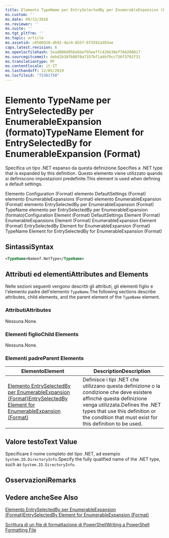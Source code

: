 ```yaml
---
title: Elemento TypeName per EntrySelectedBy per EnumerableExpansion (Format) | Microsoft Docs
ms.custom: ''
ms.date: 09/13/2016
ms.reviewer: ''
ms.suite: ''
ms.tgt_pltfrm: ''
ms.topic: article
ms.assetid: c0506928-db92-4ec4-855f-6f3592a383ae
caps.latest.revision: 6
ms.openlocfilehash: 5ead806d956ebbef95eeffc42bb39ef784208017
ms.sourcegitcommit: debd2b38fb8070a7357bf1a4bf9cc736f3702f31
ms.translationtype: MT
ms.contentlocale: it-IT
ms.lasthandoff: 12/05/2019
ms.locfileid: "72361750"
---
```

# <a name="typename-element-for-entryselectedby-for-enumerableexpansion-format"></a><span data-ttu-id="cb0ba-102">Elemento TypeName per EntrySelectedBy per EnumerableExpansion (formato)</span><span class="sxs-lookup"><span data-stu-id="cb0ba-102">TypeName Element for EntrySelectedBy for EnumerableExpansion (Format)</span></span>

<span data-ttu-id="cb0ba-103">Specifica un tipo .NET espanso da questa definizione.</span><span class="sxs-lookup"><span data-stu-id="cb0ba-103">Specifies a .NET type that is expanded by this definition.</span></span> <span data-ttu-id="cb0ba-104">Questo elemento viene utilizzato quando si definiscono impostazioni predefinite.</span><span class="sxs-lookup"><span data-stu-id="cb0ba-104">This element is used when defining a default settings.</span></span>

<span data-ttu-id="cb0ba-105">Elemento Configuration (Format) elemento DefaultSettings (Format) elemento EnumerableExpansions (Format) elemento EnumerableExpansion (Format) elemento EntrySelectedBy per EnumerableExpansion (Format) TypeName elemento per EntrySelectedBy per EnumerableExpansion (formato)</span><span class="sxs-lookup"><span data-stu-id="cb0ba-105">Configuration Element (Format) DefaultSettings Element (Format) EnumerableExpansions Element (Format) EnumerableExpansion Element (Format) EntrySelectedBy Element for EnumerableExpansion (Format) TypeName Element for EntrySelectedBy for EnumerableExpansion (Format)</span></span>

## <a name="syntax"></a><span data-ttu-id="cb0ba-106">Sintassi</span><span class="sxs-lookup"><span data-stu-id="cb0ba-106">Syntax</span></span>

```xml
<TypeName>Nameof.NetType</TypeName>

```

## <a name="attributes-and-elements"></a><span data-ttu-id="cb0ba-107">Attributi ed elementi</span><span class="sxs-lookup"><span data-stu-id="cb0ba-107">Attributes and Elements</span></span>

<span data-ttu-id="cb0ba-108">Nelle sezioni seguenti vengono descritti gli attributi, gli elementi figlio e l'elemento padre dell'elemento `TypeName`.</span><span class="sxs-lookup"><span data-stu-id="cb0ba-108">The following sections describe attributes, child elements, and the parent element of the `TypeName` element.</span></span>

### <a name="attributes"></a><span data-ttu-id="cb0ba-109">Attributi</span><span class="sxs-lookup"><span data-stu-id="cb0ba-109">Attributes</span></span>

<span data-ttu-id="cb0ba-110">Nessuna.</span><span class="sxs-lookup"><span data-stu-id="cb0ba-110">None.</span></span>

### <a name="child-elements"></a><span data-ttu-id="cb0ba-111">Elementi figlio</span><span class="sxs-lookup"><span data-stu-id="cb0ba-111">Child Elements</span></span>

<span data-ttu-id="cb0ba-112">Nessuna.</span><span class="sxs-lookup"><span data-stu-id="cb0ba-112">None.</span></span>

### <a name="parent-elements"></a><span data-ttu-id="cb0ba-113">Elementi padre</span><span class="sxs-lookup"><span data-stu-id="cb0ba-113">Parent Elements</span></span>

|<span data-ttu-id="cb0ba-114">Elemento</span><span class="sxs-lookup"><span data-stu-id="cb0ba-114">Element</span></span>|<span data-ttu-id="cb0ba-115">Description</span><span class="sxs-lookup"><span data-stu-id="cb0ba-115">Description</span></span>|
|-------------|-----------------|
|[<span data-ttu-id="cb0ba-116">Elemento EntrySelectedBy per EnumerableExpansion (Format)</span><span class="sxs-lookup"><span data-stu-id="cb0ba-116">EntrySelectedBy Element for EnumerableExpansion (Format)</span></span>](./entryselectedby-element-for-enumerableexpansion-format.md)|<span data-ttu-id="cb0ba-117">Definisce i tipi .NET che utilizzano questa definizione o la condizione che deve esistere affinché questa definizione venga utilizzata.</span><span class="sxs-lookup"><span data-stu-id="cb0ba-117">Defines the .NET types that use this definition or the condition that must exist for this definition to be used.</span></span>|

## <a name="text-value"></a><span data-ttu-id="cb0ba-118">Valore testo</span><span class="sxs-lookup"><span data-stu-id="cb0ba-118">Text Value</span></span>

<span data-ttu-id="cb0ba-119">Specificare il nome completo del tipo .NET, ad esempio `System.IO.DirectoryInfo`.</span><span class="sxs-lookup"><span data-stu-id="cb0ba-119">Specify the fully qualified name of the .NET type, such as `System.IO.DirectoryInfo`.</span></span>

## <a name="remarks"></a><span data-ttu-id="cb0ba-120">Osservazioni</span><span class="sxs-lookup"><span data-stu-id="cb0ba-120">Remarks</span></span>

## <a name="see-also"></a><span data-ttu-id="cb0ba-121">Vedere anche</span><span class="sxs-lookup"><span data-stu-id="cb0ba-121">See Also</span></span>

[<span data-ttu-id="cb0ba-122">Elemento EntrySelectedBy per EnumerableExpansion (Format)</span><span class="sxs-lookup"><span data-stu-id="cb0ba-122">EntrySelectedBy Element for EnumerableExpansion (Format)</span></span>](./entryselectedby-element-for-enumerableexpansion-format.md)

[<span data-ttu-id="cb0ba-123">Scrittura di un file di formattazione di PowerShell</span><span class="sxs-lookup"><span data-stu-id="cb0ba-123">Writing a PowerShell Formatting File</span></span>](./writing-a-powershell-formatting-file.md)
